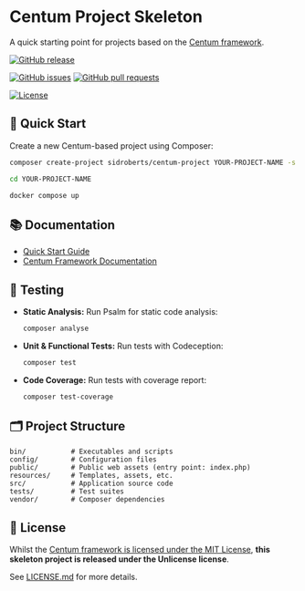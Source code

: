 # Centum Project Skeleton

A quick starting point for projects based on the [Centum framework](https://github.com/SidRoberts/centum).



[![GitHub release](https://img.shields.io/github/release/SidRoberts/centum-project.svg?style=for-the-badge)]()

[![GitHub issues](https://img.shields.io/github/issues-raw/SidRoberts/centum-project.svg?style=for-the-badge)](https://github.com/SidRoberts/centum-project/issues)
[![GitHub pull requests](https://img.shields.io/github/issues-pr-raw/SidRoberts/centum-project.svg?style=for-the-badge)](https://github.com/SidRoberts/centum-project/pulls)

[![License](https://img.shields.io/github/license/SidRoberts/centum-project?style=for-the-badge)](LICENSE.md)



## 🚀 Quick Start

Create a new Centum-based project using Composer:

```bash
composer create-project sidroberts/centum-project YOUR-PROJECT-NAME -s dev

cd YOUR-PROJECT-NAME

docker compose up
```



## 📚 Documentation

- [Quick Start Guide](https://sidroberts.co.uk/centum/quick-start/)
- [Centum Framework Documentation](https://sidroberts.co.uk/centum/)



## 🧪 Testing

- **Static Analysis:**
  Run Psalm for static code analysis:
  ```bash
  composer analyse
  ```

- **Unit & Functional Tests:**
  Run tests with Codeception:
  ```bash
  composer test
  ```

- **Code Coverage:**
  Run tests with coverage report:
  ```bash
  composer test-coverage
  ```



## 🗂️ Project Structure

```
bin/           # Executables and scripts
config/        # Configuration files
public/        # Public web assets (entry point: index.php)
resources/     # Templates, assets, etc.
src/           # Application source code
tests/         # Test suites
vendor/        # Composer dependencies
```



## 📄 License

Whilst the [Centum framework is licensed under the MIT License](https://github.com/SidRoberts/centum-project/blob/development/LICENSE.md), **this skeleton project is released under the Unlicense license**.

See [LICENSE.md](LICENSE.md) for more details.
